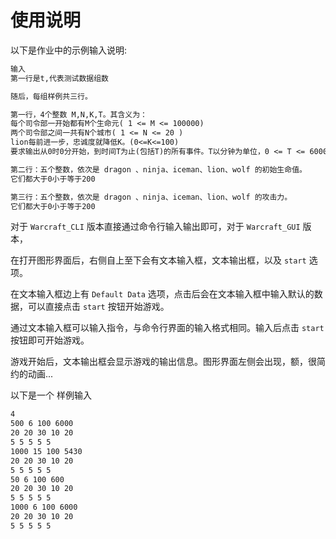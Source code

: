 # 使用说明

以下是作业中的示例输入说明:

``` txt
输入
第一行是t,代表测试数据组数

随后，每组样例共三行。

第一行，4个整数 M,N,K,T。其含义为：
每个司令部一开始都有M个生命元( 1 <= M <= 100000)
两个司令部之间一共有N个城市( 1 <= N <= 20 )
lion每前进一步，忠诚度就降低K。(0<=K<=100)
要求输出从0时0分开始，到时间T为止(包括T)的所有事件。T以分钟为单位，0 <= T <= 6000

第二行：五个整数，依次是 dragon 、ninja、iceman、lion、wolf 的初始生命值。
它们都大于0小于等于200

第三行：五个整数，依次是 dragon 、ninja、iceman、lion、wolf 的攻击力。
它们都大于0小于等于200
```

对于 `Warcraft_CLI` 版本直接通过命令行输入输出即可，对于 `Warcraft_GUI` 版本，

在打开图形界面后，右侧自上至下会有文本输入框，文本输出框，以及 `start` 选项。

在文本输入框边上有 `Default Data` 选项，点击后会在文本输入框中输入默认的数据，可以直接点击 `start` 按钮开始游戏。

通过文本输入框可以输入指令，与命令行界面的输入格式相同。输入后点击 `start` 按钮即可开始游戏。

游戏开始后，文本输出框会显示游戏的输出信息。图形界面左侧会出现，额，很简约的动画...

以下是一个 样例输入

``` txt
4
500 6 100 6000
20 20 30 10 20
5 5 5 5 5
1000 15 100 5430
20 20 30 10 20
5 5 5 5 5
50 6 100 600
20 20 30 10 20
5 5 5 5 5
1000 6 100 6000
20 20 30 10 20
5 5 5 5 5
```
